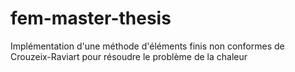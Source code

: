 # fem-master-thesis
Implémentation d'une méthode d'éléments finis non conformes de Crouzeix-Raviart pour résoudre le problème de la chaleur
